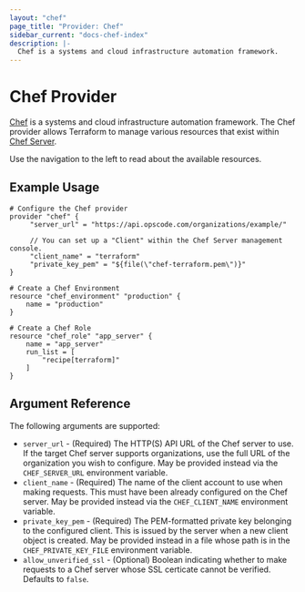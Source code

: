 ```yaml
---
layout: "chef"
page_title: "Provider: Chef"
sidebar_current: "docs-chef-index"
description: |-
  Chef is a systems and cloud infrastructure automation framework.
---
```


# Chef Provider

[Chef](https://www.chef.io/) is a systems and cloud infrastructure automation
framework. The Chef provider allows Terraform to manage various resources
that exist within [Chef Server](http://docs.chef.io/chef_server.html).

Use the navigation to the left to read about the available resources.

## Example Usage

```
# Configure the Chef provider
provider "chef" {
     "server_url" = "https://api.opscode.com/organizations/example/"

     // You can set up a "Client" within the Chef Server management console.
     "client_name" = "terraform"
     "private_key_pem" = "${file(\"chef-terraform.pem\")}"
}

# Create a Chef Environment
resource "chef_environment" "production" {
    name = "production"
}

# Create a Chef Role
resource "chef_role" "app_server" {
    name = "app_server"
    run_list = [
        "recipe[terraform]"
    ]
}
```

## Argument Reference

The following arguments are supported:

* `server_url` - (Required) The HTTP(S) API URL of the Chef server to use. If
  the target Chef server supports organizations, use the full URL of the
  organization you wish to configure. May be provided instead via the
  ``CHEF_SERVER_URL`` environment variable.
* `client_name` - (Required) The name of the client account to use when making
  requests. This must have been already configured on the Chef server.
  May be provided instead via the ``CHEF_CLIENT_NAME`` environment variable.
* `private_key_pem` - (Required) The PEM-formatted private key belonging to
  the configured client. This is issued by the server when a new client object
  is created. May be provided instead in a file whose path is in the
  ``CHEF_PRIVATE_KEY_FILE`` environment variable.
* `allow_unverified_ssl` - (Optional) Boolean indicating whether to make
  requests to a Chef server whose SSL certicate cannot be verified. Defaults
  to ``false``.
